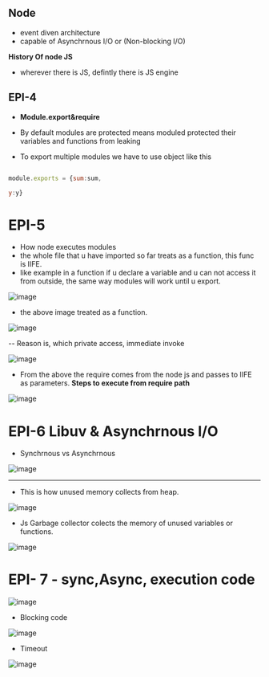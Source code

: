 ## Node 

- event diven architecture
- capable of Asynchrnous I/O  or (Non-blocking I/O)

**History Of node JS**

- wherever there is JS, defintly there is JS engine


## EPI-4
- **Module.export&require**
- By default modules are protected means moduled protected their variables and functions from leaking

- To export multiple modules we have to use object like this
  
```js

module.exports = {sum:sum,

y:y}
```

# EPI-5

- How node executes modules
- the whole file that u have imported so far treats as a function, this func is IIFE.
- like example in a function if u declare a variable and u can not access it from outside, the same way modules will work until u export.

![image](https://github.com/user-attachments/assets/005de3c5-c030-4da9-b434-6a0ff33b60b2)

- the above image treated as a function.

![image](https://github.com/user-attachments/assets/a9a08e7c-6b85-4ed2-bb49-00e6eb50ee60)

-- Reason is, which private access, immediate invoke

![image](https://github.com/user-attachments/assets/ecd41ff1-474d-4316-bf92-5c6eb66aacf8)

- From the  above the require comes from the node js and passes to IIFE as parameters.
**Steps to execute from require path**

![image](https://github.com/user-attachments/assets/9266f0b7-1fad-4f81-b2fb-31198ecb4ae7)



# EPI-6 Libuv & Asynchrnous I/O


- Synchrnous vs Asynchrnous

![image](https://github.com/user-attachments/assets/e9d185ac-0222-4d4a-b506-06d1162ff050)

_______________________

- This is how unused memory collects from heap.

![image](https://github.com/user-attachments/assets/35441bce-4a75-4c56-8268-2aff0c838de8)

- Js Garbage collector colects the memory of unused variables or functions.

![image](https://github.com/user-attachments/assets/167948da-7fd2-483e-ac90-d7c041ea100c)


# EPI- 7 - sync,Async, execution code

![image](https://github.com/user-attachments/assets/a230d389-62d7-488e-bc8d-8698ef696718)

- Blocking code

![image](https://github.com/user-attachments/assets/37af8005-43fb-4892-9208-6f30de96cd2b)

- Timeout

![image](https://github.com/user-attachments/assets/c3a47602-d659-46b8-b092-340cbd2b7796)

